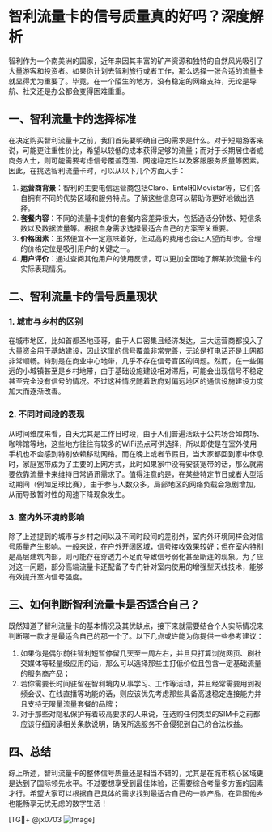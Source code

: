# 智利流量卡的信号质量真的好吗？深度解析

智利作为一个南美洲的国家，近年来因其丰富的矿产资源和独特的自然风光吸引了大量游客和投资者。如果你计划去智利旅行或者工作，那么选择一张合适的流量卡就显得尤为重要了。毕竟，在一个陌生的地方，没有稳定的网络支持，无论是导航、社交还是办公都会变得困难重重。

## 一、智利流量卡的选择标准

在决定购买智利流量卡之前，我们首先要明确自己的需求是什么。对于短期游客来说，可能更注重性价比，希望以较低的成本获得足够的流量；而对于长期居住者或商务人士，则可能需要考虑信号覆盖范围、网速稳定性以及客服服务质量等因素。因此，在挑选智利流量卡时，可以从以下几个方面入手：

1. **运营商背景**：智利的主要电信运营商包括Claro、Entel和Movistar等，它们各自拥有不同的优势区域和服务特点。了解这些信息可以帮助你更好地做出选择。
2. **套餐内容**：不同的流量卡提供的套餐内容差异很大，包括通话分钟数、短信条数以及数据流量等。根据自身需求选择最适合自己的方案至关重要。
3. **价格因素**：虽然便宜不一定意味着好，但过高的费用也会让人望而却步。合理的价格定位是吸引用户的关键之一。
4. **用户评价**：通过查阅其他用户的使用反馈，可以更加全面地了解某款流量卡的实际表现情况。

## 二、智利流量卡的信号质量现状

### 1. 城市与乡村的区别

在城市地区，比如首都圣地亚哥，由于人口密集且经济发达，三大运营商都投入了大量资金用于基站建设，因此这里的信号覆盖非常完善，无论是打电话还是上网都非常顺畅。特别是在商业中心地带，几乎不存在信号盲区的问题。然而，在一些偏远的小城镇甚至是乡村地带，由于基础设施建设相对滞后，可能会出现信号不稳定甚至完全没有信号的情况。不过这种情况随着政府对偏远地区的通信设施建设力度加大而逐渐改善。

### 2. 不同时间段的表现

从时间维度来看，白天尤其是工作日时段，由于人们普遍活跃于公共场合如商场、咖啡馆等地，这些地方往往有较多的WiFi热点可供选择，所以即使是在室外使用手机也不会感到特别依赖移动网络。而在晚上或者节假日，当大家都回到家中休息时，家庭宽带成为了主要的上网方式，此时如果家中没有安装宽带的话，那么就需要依靠流量卡来维持日常通讯需求了。值得注意的是，在某些特定节日或者大型活动期间（例如足球比赛），由于参与人数众多，局部地区的网络负载会急剧增加，从而导致暂时性的网速下降现象发生。

### 3. 室内外环境的影响

除了上述提到的城市与乡村之间以及不同时段间的差别外，室内外环境同样会对信号质量产生影响。一般来说，在户外开阔区域，信号接收效果较好；但在室内特别是高层建筑内部，则可能存在穿透力不足而导致信号弱化甚至断连的现象。为了应对这一问题，部分高端流量卡还配备了专门针对室内使用的增强型天线技术，能够有效提升室内信号强度。

## 三、如何判断智利流量卡是否适合自己？

既然知道了智利流量卡的基本情况及其优缺点，接下来就需要结合个人实际情况来判断哪一款才是最适合自己的那一个了。以下几点或许能为你提供一些参考建议：

1. 如果你是偶尔前往智利短暂停留几天至一周左右，并且只打算浏览网页、刷社交媒体等轻量级应用的话，那么可以选择那些主打低价位且包含一定基础流量的服务商产品；
2. 若你需要长时间驻留在智利境内从事学习、工作等活动，并且经常需要用到视频会议、在线直播等功能的话，则应该优先考虑那些具备高速稳定连接能力并且支持无限量流量套餐的品牌；
3. 对于那些对隐私保护有着较高要求的人来说，在选购任何类型的SIM卡之前都应该仔细阅读相关条款说明，确保所选服务不会侵犯到自己的合法权益。

## 四、总结

综上所述，智利流量卡的整体信号质量还是相当不错的，尤其是在城市核心区域更是达到了国际领先水平。不过要想享受到最佳体验，还需要综合考量多方面的因素才行。希望大家可以根据自己具体的需求找到最适合自己的一款产品，在异国他乡也能畅享无忧无虑的数字生活！

[TG💪+ @jx0703 ![Image](https://github.com/user-attachments/assets/dbca1d08-cadb-493c-b0ec-ad6f7a83f270)]